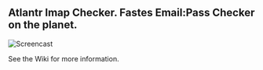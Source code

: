 Atlantr Imap Checker. Fastes Email:Pass Checker on the planet.
--------------------------------------------------------------
![Screencast](https://github.com/SUP3RIA/Atlantr/blob/master/screen.gif)

See the Wiki for more information.

